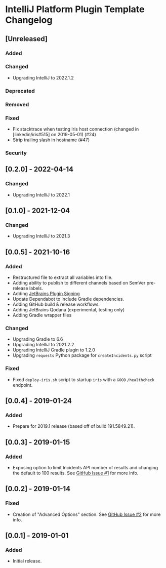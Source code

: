 <!-- Keep a Changelog guide -> https://keepachangelog.com -->

# IntelliJ Platform Plugin Template Changelog

## [Unreleased]
### Added

### Changed
- Upgrading IntelliJ to 2022.1.2

### Deprecated

### Removed

### Fixed
- Fix stacktrace when testing Iris host connection (changed in [linkedin/iris#515] on 2019-05-01) (#24)
- Strip trailing slash in hostname (#47)

### Security

## [0.2.0] - 2022-04-14
### Changed
- Upgrading IntelliJ to 2022.1

## [0.1.0] - 2021-12-04
### Changed
- Upgrading IntelliJ to 2021.3

## [0.0.5] - 2021-10-16
### Added
- Restructured file to extract all variables into file.
- Adding ability to publish to different channels based on SemVer pre-release labels.
- Adding [JetBrains Plugin Signing](https://plugins.jetbrains.com/docs/intellij/plugin-signing.html)
- Update Dependabot to include Gradle dependencies.
- Adding GitHub build & release workflows.
- Adding JetBrains Qodana (experimental, testing only)
- Adding Gradle wrapper files

### Changed
- Upgrading Gradle to 6.6
- Upgrading IntelliJ to 2021.2.2
- Upgrading IntelliJ Gradle plugin to 1.2.0
- Upgrading `requests` Python package for `createIncidents.py` script

### Fixed
- Fixed `deploy-iris.sh` script to startup `iris` with a `GOOD` `/healthcheck` endpoint.

## [0.0.4] - 2019-01-24
### Added
- Prepare for 2019.1 release (based off of build 191.5849.21).

## [0.0.3] - 2019-01-15
### Added
- Exposing option to limit Incidents API number of results and changing the default to 100 results. See <a href="https://github.com/ChrisCarini/iris-jetbrains-plugin/issues/2">GitHub Issue #1</a> for more info.

## [0.0.2] - 2019-01-14
### Fixed
- Creation of "Advanced Options" section. See <a href="https://github.com/ChrisCarini/iris-jetbrains-plugin/issues/2">GitHub Issue #2</a> for more info.

## [0.0.1] - 2019-01-01
### Added
- Initial release.